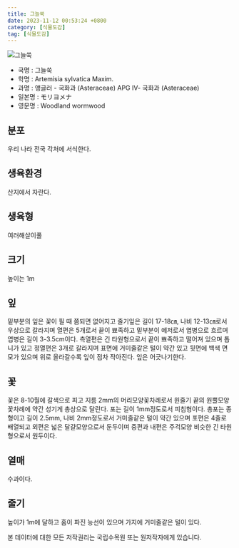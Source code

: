 ```yaml
---
title: 그늘쑥
date: 2023-11-12 00:53:24 +0800
category: [식물도감]
tag: [식물도감]
---
```




![그늘쑥](/fileUpload/plants/basic/Compositae/Artemisia/10633/10633_1_th2.jpg)
- 국명 : 그늘쑥
- 학명 : Artemisia sylvatica Maxim.
- 과명 : 앵글러 - 국화과 (Asteraceae) APG Ⅳ- 국화과 (Asteraceae)
- 일본명 : モリヨメナ
- 영문명 : Woodland wormwood


## 분포
우리 나라 전국 각처에 서식한다.
## 생육환경
산지에서 자란다.
## 생육형
여러해살이풀 
## 크기
높이는 1m
## 잎
밑부분의 잎은 꽃이 필 때 쯤되면 없어지고 줄기잎은 길이 17-18㎝, 나비 12-13㎝로서 우상으로 갈라지며 열편은 5개로서 끝이 뾰족하고 밑부분이 예저로서 엽병으로 흐르며 엽병은 길이 3-3.5cm이다. 측열편은 긴 타원형으로서 끝이 뾰족하고 떨어져 있으며 톱니가 있고 정열편은 3개로 갈라지며 표면에 거미줄같은 털이 약간 있고 뒷면에 백색 면모가 있으며 위로 올라갈수록 잎이 점차 작아진다. 잎은 어긋나기한다.
## 꽃
꽃은 8-10월에 갈색으로 피고 지름 2mm의 머리모양꽃차례로서 원줄기 끝의 원뿔모양꽃차례에 약간 성기게 총상으로 달린다. 포는 길이 1mm정도로서 피침형이다. 총포는 종형이고 길이 2.5mm, 나비 2mm정도로서 거미줄같은 털이 약간 있으며 포편은 4줄로 배열되고 외편은 넓은 달걀모양으로서 둔두이며 중편과 내편은 주걱모양 비슷한 긴 타원형으로서 원두이다.
## 열매
수과이다.
## 줄기
높이가 1m에 달하고 홈이 파진 능선이 있으며 가지에 거미줄같은 털이 있다.






본 데이터에 대한 모든 저작권리는 국립수목원 또는 원저작자에게 있습니다.
